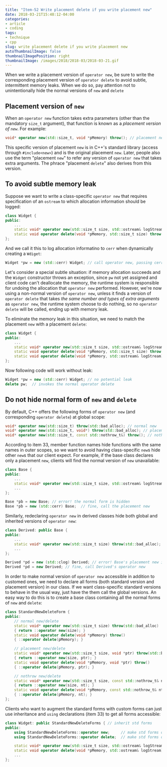 ```yaml
---
title: "Item-52 Write placement delete if you write placement new"
date: 2018-03-21T15:48:12-04:00
categories:
- article
- coding
tags:
- technique
- cpp
slug: write placement delete if you write placement new
autoThumbnailImage: false
thumbnailImagePosition: right
thumbnailImage: /images/2018/2018-03/2018-03-21.gif
---
```


When we write a placement version of `operator new`, be sure to write the corresponding placement version of `operator delete` to avoid subtle, intermittent memory leaks. When we do so, pay attention not to unintentionally hide the normal versions of `new` and `delete`
<!--more-->

## Placement version of `new`

When an `operator new` function takes extra parameters (other than the mandatory `size_t` argument), that function is known as a _placement version of `new`_. For example:

```cpp
void* operator new(std::size_t, void *pMemory) throw(); // placement new
```

This specific version of placement `new` is in C++'s standard library (access through `#include<new>`) and is the original placement `new`. Later, people also use the term "placement `new`" to refer any version of `operator new` that takes extra arguments. The phrace "placement `delete`" also derives from this version.

## To avoid subtle memory leak

Suppose we want to write a class-specific `operator new` that requires specification of an `ostream` to which allocation information should be logged:

```cpp
class Widget {
public:
    ...
    static void* operator new(std::size_t size, std::ostream& logStream) throw(std::bad_alloc) // non-normal form of new
    static void operator delete(void *pMemory, std::size_t size) throw();  // normal class-specific form of delete
};
```

And we call it this to log allocation informatino to `cerr` when dynamically creating a `Wdiget`:

```cpp
Widget *pw = new (std::cerr) Widget; // call operator new, passing cerr as the ostream; cause memory leak when Widget constructor throws
```

Let's consider a special subtle situation: if memory allocation succeeds and the `Widget` constructor throws an exception, since `pw` not yet assigned and client code can't deallocate the memory, the runtime system is responsible for undoing the allocation that `operator new` performed. However, we're now using a non-normal version of `operator new`, unless it finds a version of `operator delete` that takes _the same number and types of extra arguments_ as `operator new`, the runtime system choose to do nothing, so no `operator delete` will be called, ending up with memory leak.

To eliminate the memory leak in this situation, we need to match the placement `new` with a placement `delete`:

```cpp
class Widget {
public:
    ...
    static void* operator new(std::size_t size, std::ostream& logStream) throw(std::bad_alloc) // non-normal form of new
    static void operator delete(void *pMemory, std::size_t size) throw();
    static void operator delete(void *pMemory, std::ostream& logStream) throw(); corresponding non-normal form of delete
};
```

Now following code will work without leak:

```cpp
Widget *pw = new (std::cerr) Widget; // no potential leak
delete pw;  // invokes the normal operator delete
```

## Do not hide normal form of `new` and `delete`

By default, C++ offers the following forms of `operator new` (and corresponding `operator delete`) at global scope:

```cpp
void* operator new(std::size_t) throw(std::bad_alloc); // normal new
void* operator new(std::size_t, void*) throw(std::bad_alloc); // placement new
void* operator new(std::size_t, const std::nothrow_t&) throw(); // nothrow new, item 49
```

According to item 33, member function names hide functions with the same names in outer scopes, so we want to avoid having class-specific `new`s hide other `new`s that our client expect. For example, if the base class declares only a placement `new`, clients will find the normal version of `new` unavailable:

```cpp
class Base {
public:
    ...
    static void* operator new(std::size_t size, std::ostream& logStream) throw(std::bad_alloc); // hide the normal global form
    ...
};

Base *pb = new Base; // error! the normal form is hidden
Base *pb = new (std::cerr) Base;  // fine, call the placement new
```

Similarly, redeclaring `operator new` in derived classes hide both global and inherited versions of `operator new`:

```cpp
class Derived: public Base {
public:
    ...
    static void* operator new(std::size_t size) throw(std::bad_alloc); // redeclare the normal form
    ...
};

Derived *pd = new (std::clog) Derived; // error! Base's placement new is hidden
Derived *pd = new Derived; // fine, call Derived's operator new
```

In order to make normal version of `operator new` accessible in addition to customed ones, we need to declare all forms (both standard version and placement version) in our class. If we want class-specific standard versions to behave in the usual way, just have the them call the global versions. An easy way to do this is to create a base class containing all the normal forms of `new` and `delete`:

```cpp
class StandardNewDeleteForm {
public:
    // normal new/delete
    static void* operator new(std::size_t size) throw(std::bad_alloc) 
    { return ::operator new(size); }
    static void operator delete(void *pMemory) throw()
    { ::operator delete(pMemory); }

    // placement new/delete
    static void* operator new(std::size_t size, void *ptr) throw(std::bad_alloc) 
    { return ::operator new(size, ptr); }
    static void operator delete(void *pMemory, void *ptr) throw()
    { ::operator delete(pMemory, ptr); }

    // nothrow new/delete
    static void* operator new(std::size_t size, const std::nothrow_t& nt) throw() 
    { return ::operator new(size, nt); }
    static void operator delete(void *pMemory, const std::nothrow_t& nt) throw()
    { ::operator delete(pMemory, nt); }
};
```

Clients who want to augment the standard forms with custom forms can just use inheritance and `using` declarations (item 33) to get all forms accessible:

```cpp
class Widget: public StandardNewDeleteForms { // inherit std forms
public:
    using StandardNewDeleteForms::operator new;     // make std forms of new visible
    using StandardNewDeleteForms::operator delete;  // make std forms of delete visible

    static void* operator new(std::size_t size, std::ostream& logStream) throw(std::bad_alloc);  // custom placement new
    static void operator delete(void *pMemory, std::ostream& logStream) throw(); // corresponding placement delete
    ...
};
```
